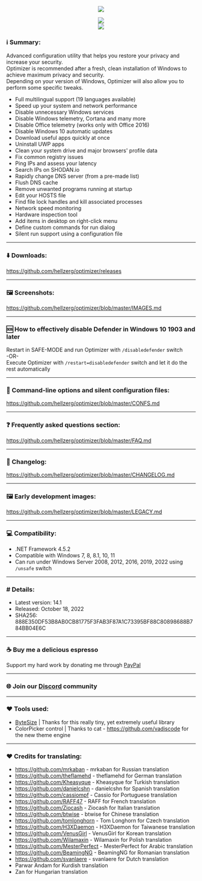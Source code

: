 <p align="center">
   <img src="https://raw.githubusercontent.com/hellzerg/optimizer/master/banner.png">
</p> 

<p align="center">
	<a href="https://github.com/hellzerg/optimizer/releases/download/14.1/Optimizer-14.1.exe" target="_blank">
		<img src="https://raw.githubusercontent.com/hellzerg/optimizer/master/download-button.png">
		<br>
		<img src="https://raw.githubusercontent.com/hellzerg/optimizer/master/flags.png">
	</a>
</p> 

### ℹ️ Summary: ###

Advanced configuration utility that helps you restore your privacy and increase your security.<br>
Optimizer is recommended after a fresh, clean installation of Windows to achieve maximum privacy and security.<br>
Depending on your version of Windows, Optimizer will also allow you to perform some specific tweaks.

* Full multilingual support (19 languages available)
* Speed up your system and network performance
* Disable unnecessary Windows services
* Disable Windows telemetry, Cortana and many more
* Disable Office telemetry (works only with Office 2016)
* Disable Windows 10 automatic updates
* Download useful apps quickly at once
* Uninstall UWP apps
* Clean your system drive and major browsers' profile data
* Fix common registry issues
* Ping IPs and assess your latency
* Search IPs on SHODAN.io
* Rapidly change DNS server (from a pre-made list)
* Flush DNS cache
* Remove unwanted programs running at startup
* Edit your HOSTS file
* Find file lock handles and kill associated processes
* Network speed monitoring
* Hardware inspection tool
* Add items in desktop on right-click menu
* Define custom commands for run dialog
* Silent run support using a configuration file

<hr>

### ⬇️ Downloads: ###
https://github.com/hellzerg/optimizer/releases

<hr>

### 🖼️ Screenshots: ###
https://github.com/hellzerg/optimizer/blob/master/IMAGES.md

<hr>

### 🆘 How to effectively disable Defender in Windows 10 1903 and later ###
Restart in SAFE-MODE and run Optimizer with ```/disabledefender``` switch
<br>-OR-<br>
Execute Optimizer with ```/restart=disabledefender``` switch and let it do the rest automatically

<hr>

### 🔨 Command-line options and silent configuration files: ###
https://github.com/hellzerg/optimizer/blob/master/CONFS.md

<hr>

### ❓ Frequently asked questions section: ###
https://github.com/hellzerg/optimizer/blob/master/FAQ.md

<hr>

### 📜 Changelog: ###
https://github.com/hellzerg/optimizer/blob/master/CHANGELOG.md

<hr>

### 🖼️ Early development images: ###
https://github.com/hellzerg/optimizer/blob/master/LEGACY.md

<hr>

### 💻 Compatibility: ###

* .NET Framework 4.5.2
* Compatible with Windows 7, 8, 8.1, 10, 11
* Can run under Windows Server 2008, 2012, 2016, 2019, 2022 using ```/unsafe``` switch

<hr>

### #️ Details: ###

* Latest version: 14.1
* Released: October 18, 2022
* SHA256: 888E350DF53B8AB0CB81775F3FAB3F87A1C73395BF88C80898688B784BB04E6C

<hr>

### ☕ Buy me a delicious espresso ###
Support my hard work by donating me through [PayPal](https://www.paypal.com/paypalme/supportoptimizer)

<hr>

### 🌐 Join our [Discord](https://discord.gg/rZh8BhmmQv) community

<hr>

### ❤️ Tools used: ###
* [ByteSize](https://github.com/omar/ByteSize) | Thanks for this really tiny, yet extremely useful library
* ColorPicker control | Thanks to cat - https://github.com/vadiscode for the new theme engine

<hr>

### ❤️ Credits for translating: ###
* https://github.com/mrkaban - mrkaban for Russian translation
* https://github.com/theflamehd - theflamehd for German translation
* https://github.com/Kheasyque - Kheasyque for Turkish translation
* https://github.com/danielcshn - danielcshn for Spanish translation
* https://github.com/cassiompf - Cassio for Portuguese translation
* https://github.com/RAFF47 - RAFF for French translation
* https://github.com/Ziocash - Ziocash for Italian translation
* https://github.com/btwise - btwise for Chinese translation
* https://github.com/tomlonghorn - Tom Longhorn for Czech translation
* https://github.com/H3XDaemon - H3XDaemon for Taiwanese translation
* https://github.com/VenusGirl - VenusGirl for Korean translation
* https://github.com/Wilamaxin - Wilamaxin for Polish translation
* https://github.com/MesterPerfect - MesterPerfect for Arabic translation
* https://github.com/BeamingNG - BeamingNG for Romanian translation
* https://github.com/svanlaere - svanlaere for Dutch translation
* Parwar Andam for Kurdish translation
* Zan for Hungarian translation

